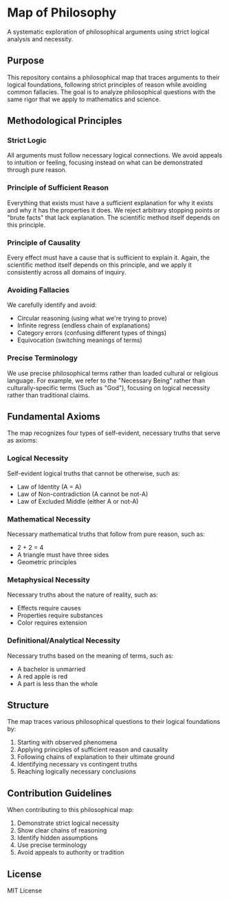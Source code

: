# Map of Philosophy

A systematic exploration of philosophical arguments using strict logical analysis and necessity.

## Purpose

This repository contains a philosophical map that traces arguments to their logical foundations, following strict principles of reason while avoiding common fallacies. The goal is to analyze philosophical questions with the same rigor that we apply to mathematics and science.

## Methodological Principles

### Strict Logic
All arguments must follow necessary logical connections. We avoid appeals to intuition or feeling, focusing instead on what can be demonstrated through pure reason.

### Principle of Sufficient Reason
Everything that exists must have a sufficient explanation for why it exists and why it has the properties it does. We reject arbitrary stopping points or "brute facts" that lack explanation. The scientific method itself depends on this principle. 

### Principle of Causality 
Every effect must have a cause that is sufficient to explain it. Again, the scientific method itself depends on this principle, and we apply it consistently across all domains of inquiry.

### Avoiding Fallacies
We carefully identify and avoid:
- Circular reasoning (using what we're trying to prove)
- Infinite regress (endless chain of explanations)
- Category errors (confusing different types of things)
- Equivocation (switching meanings of terms)

### Precise Terminology
We use precise philosophical terms rather than loaded cultural or religious language. For example, we refer to the "Necessary Being" rather than culturally-specific terms (Such as "God"), focusing on logical necessity rather than traditional claims.

## Fundamental Axioms

The map recognizes four types of self-evident, necessary truths that serve as axioms:

### Logical Necessity
Self-evident logical truths that cannot be otherwise, such as:
- Law of Identity (A = A)
- Law of Non-contradiction (A cannot be not-A)
- Law of Excluded Middle (either A or not-A)

### Mathematical Necessity 
Necessary mathematical truths that follow from pure reason, such as:
- 2 + 2 = 4
- A triangle must have three sides
- Geometric principles

### Metaphysical Necessity
Necessary truths about the nature of reality, such as:
- Effects require causes
- Properties require substances
- Color requires extension

### Definitional/Analytical Necessity
Necessary truths based on the meaning of terms, such as:
- A bachelor is unmarried
- A red apple is red
- A part is less than the whole

## Structure

The map traces various philosophical questions to their logical foundations by:
1. Starting with observed phenomena
2. Applying principles of sufficient reason and causality
3. Following chains of explanation to their ultimate ground
4. Identifying necessary vs contingent truths
5. Reaching logically necessary conclusions

## Contribution Guidelines

When contributing to this philosophical map:
1. Demonstrate strict logical necessity
2. Show clear chains of reasoning
3. Identify hidden assumptions
4. Use precise terminology
5. Avoid appeals to authority or tradition

## License

MIT License
